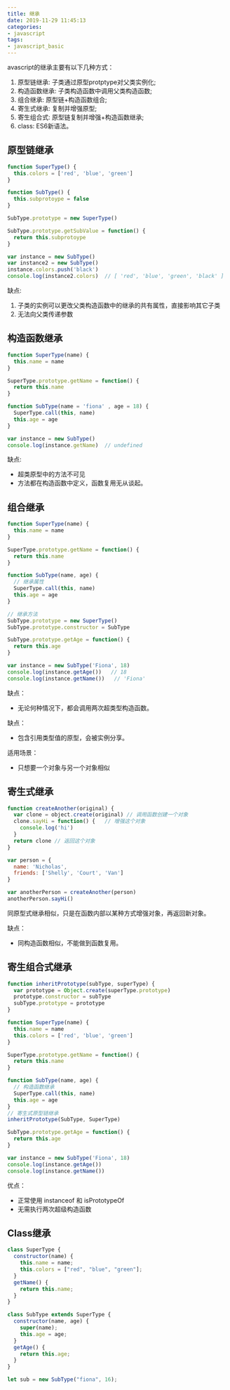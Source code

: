 ```yaml
---
title: 继承
date: 2019-11-29 11:45:13
categories:
- javascript
tags:
- javascript_basic
---
```

avascript的继承主要有以下几种方式：

1. 原型链继承: 子类通过原型protptype对父类实例化;
2. 构造函数继承: 子类构造函数中调用父类构造函数;
3. 组合继承: 原型链+构造函数组合;
4. 寄生式继承: 复制并增强原型;
5. 寄生组合式: 原型链复制并增强+构造函数继承;
6. class: ES6新语法。

## 原型链继承

```javascript
function SuperType() {
  this.colors = ['red', 'blue', 'green']
}

function SubType() {
  this.subprotoype = false
}

SubType.prototype = new SuperType()

SubType.prototype.getSubValue = function() {
  return this.subprotoype
}

var instance = new SubType()
var instance2 = new SubType()
instance.colors.push('black')
console.log(instance2.colors)  // [ 'red', 'blue', 'green', 'black' ]
```

缺点:

1. 子类的实例可以更改父类构造函数中的继承的共有属性，直接影响其它子类
2. 无法向父类传递参数

## 构造函数继承

```javascript
function SuperType(name) {
  this.name = name
}

SuperType.prototype.getName = function() {
  return this.name
}

function SubType(name = 'fiona' , age = 18) {
  SuperType.call(this, name)
  this.age = age
}

var instance = new SubType()
console.log(instance.getName)  // undefined
```

缺点:

- 超类原型中的方法不可见
- 方法都在构造函数中定义，函数复用无从谈起。

## 组合继承

```javascript
function SuperType(name) {
  this.name = name
}

SuperType.prototype.getName = function() {
  return this.name
}

function SubType(name, age) {
  // 继承属性
  SuperType.call(this, name)
  this.age = age
}

// 继承方法
SubType.prototype = new SuperType()
SubType.prototype.constructor = SubType

SubType.prototype.getAge = function() {
  return this.age
}

var instance = new SubType('Fiona', 18)
console.log(instance.getAge())   // 18
console.log(instance.getName())   // 'Fiona'
```

缺点：

- 无论何种情况下，都会调用两次超类型构造函数。

缺点：

- 包含引用类型值的原型，会被实例分享。

适用场景：

- 只想要一个对象与另一个对象相似

## 寄生式继承

```javascript
function createAnother(original) {
  var clone = object.create(original) // 调用函数创建一个对象
  clone.sayHi = function() {   // 增强这个对象
    console.log('hi')
  }
  return clone // 返回这个对象
}

var person = {
  name: 'Nicholas',
  friends: ['Shelly', 'Court', 'Van']
}

var anotherPerson = createAnother(person)
anotherPerson.sayHi()
```

同原型式继承相似，只是在函数内部以某种方式增强对象，再返回新对象。

缺点：

- 同构造函数相似，不能做到函数复用。

## 寄生组合式继承

```javascript
function inheritPrototype(subType, superType) {
  var prototype = Object.create(superType.prototype)
  prototype.constructor = subType
  subType.prototype = prototype
}

function SuperType(name) {
  this.name = name
  this.colors = ['red', 'blue', 'green']
}

SuperType.prototype.getName = function() {
  return this.name
}

function SubType(name, age) {
  // 构造函数继承
  SuperType.call(this, name)
  this.age = age
}
// 寄生式原型链继承
inheritPrototype(SubType, SuperType)

SubType.prototype.getAge = function() {
  return this.age
}

var instance = new SubType('Fiona', 18)
console.log(instance.getAge())
console.log(instance.getName())
```

优点：

- 正常使用 instanceof 和 isPrototypeOf
- 无需执行两次超级构造函数

## Class继承

```javascript
class SuperType {
  constructor(name) {
    this.name = name;
    this.colors = ["red", "blue", "green"];
  }
  getName() {
    return this.name;
  }
}

class SubType extends SuperType {
  constructor(name, age) {
    super(name);
    this.age = age;
  }
  getAge() {
    return this.age;
  }
}

let sub = new SubType("fiona", 16);
```
